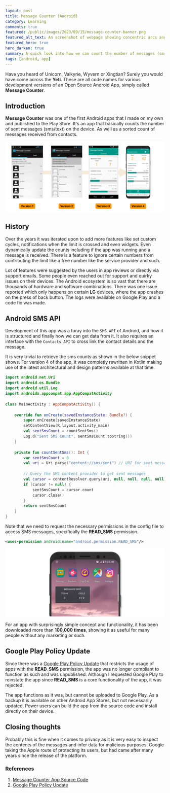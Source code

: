 ```yaml
---
layout: post
title: Message Counter (Android)
category: Learning
comments: true 
featured: /public/images/2023/09/15/message-counter-banner.png
featured_alt_text: An screenshot of webpage showing concentric arcs and circles on them.
featured_hero: true
hero_darken: true
summary: A quick look into how we can count the number of messages (sms/text) on an Android device. As well as an Android app that I published to the Play Store.
tags: [android, app]
---
```

Have you heard of Unicorn, Valkyrie, Wyvern or Xingtian? Surely you would have come across the **Yeti**. These are all code names for various development versions of an Open Source Android App, simply called **Message Counter**.

## Introduction
**Message Counter** was one of the first Android apps that I made on my own and published to the Play Store. It's an app that basically counts the number of sent messages (sms/text) on the device. As well as a sorted count of messages received from contacts.

![message counter version history](/public/images/2023/09/15/version-history.png)

## History
Over the years it was iterated upon to add more features like set custom cycles, notifications when the limit is crossed and even widgets. Even dynamically update the counts including if the app was running and a message is received. There is a feature to ignore certain numbers from contributing the limit like a free number like the service provider and such.

Lot of features were suggested by the users in app reviews or directly via support emails. Some people even reached out for support and quirky issues on their devices. The Android ecosystem is so vast that there are thousands of hardware and software combinations. There was one issue reported which only happens on certain **LG** devices, where the app crashes on the press of back button. The logs were available on Google Play and a code fix was made.

## Android SMS API
Development of this app was a foray into the `SMS API` of Android, and how it is structured and finally how we can get data from it. It also requires an interface with the `Contacts API` to cross link the contact details and the message.

It is very trivial to retrieve the sms counts as shown in the below snippet shows. For version 4 of the app, it was completly rewritten in Kotlin making use of the latest architectural and design patterns available at that time.

```kotlin
import android.net.Uri
import android.os.Bundle
import android.util.Log
import androidx.appcompat.app.AppCompatActivity

class MainActivity : AppCompatActivity() {
    
    override fun onCreate(savedInstanceState: Bundle?) {
        super.onCreate(savedInstanceState)
        setContentView(R.layout.activity_main)
        val sentSmsCount = countSentSms()
        Log.d("Sent SMS Count", sentSmsCount.toString())
    }

    private fun countSentSms(): Int {
        var sentSmsCount = 0
        val uri = Uri.parse("content://sms/sent") // URI for sent messages

        // Query the SMS content provider to get sent messages
        val cursor = contentResolver.query(uri, null, null, null, null)
        if (cursor != null) {
            sentSmsCount = cursor.count
            cursor.close()
        }
        return sentSmsCount
    }
}
```

Note that we need to request the necessary permissions in the config file to access SMS messages, specifically the **READ_SMS** permission. 
```xml
<uses-permission android:name="android.permission.READ_SMS"/>
``` 

![message counter widgets](/public/images/2023/09/15/widgets.png)

For an app with surprisingly simple concept and functionality, it has been downloaded more than **100,000 times**, showing it as useful for many people without any marketing or such.


## Google Play Policy Update
Since there was a [Google Play Policy Update](https://support.google.com/googleplay/android-developer/answer/10208820?hl=en) that restricts the usage of apps with the **READ_SMS** permission, the app was no longer compliant to function as such and was unpublished. Although I requested Google Play to reinstate the app since **READ_SMS** is a core functionality of the app, it was rejected.

The app functions as it was, but cannot be uploaded to Google Play. As a backup it is available on other Android App Stores, but not necessarily updated. Power users can build the app from the source code and install directly on their device.

## Closing thoughts
Probably this is fine when it comes to privacy as it is very easy to inspect the contents of the messages and infer data for malicious purposes. Google taking the Apple route of protecting its users, but had came after many years since the release of the platform.

### References
1. [Message Counter App Source Code](https://github.com/midhunhk/message-counter)
2. [Google Play Policy Update](https://support.google.com/googleplay/android-developer/answer/10208820?hl=en)